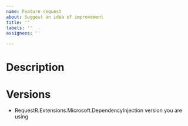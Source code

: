 ```yaml
---
name: Feature request
about: Suggest an idea of improvement
title: ''
labels: ''
assignees: ''

---
```


# Description

# Versions
- RequestR.Extensions.Microsoft.DependencyInjection version you are using
